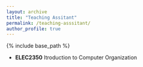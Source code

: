 ```yaml
---
layout: archive
title: "Teaching Assitant"
permalink: /teaching-asssitant/ 
author_profile: true
---
```


{% include base_path %}

* **ELEC2350** Itroduction to Computer Organization 
